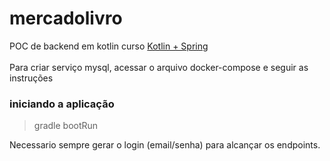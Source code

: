 # mercadolivro
POC de backend em kotlin curso [Kotlin + Spring](https://www.udemy.com/course/kotlin-spring/) 
<br><br>
Para criar serviço mysql, acessar o arquivo docker-compose e seguir as instruções


### iniciando a aplicação

> gradle bootRun


Necessario sempre gerar o login (email/senha) para alcançar os endpoints.
